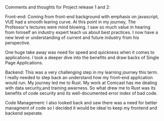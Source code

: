 Comments and thoughts for Project release 1 and 2:

Front-end:
Coming from front-end background with emphasis on javascript, VUE had a smooth learing curve. At this point in my journey, The Professor's lectures were mind blowing. I saw so much value in hearing from himself an industry expert teach us about best practices. I now have a new level or understanding of current and future industry from his perspective. 

One huge take away was need for speed and quickness when it comes to applications. I took a deeper dive into the benefits and draw backs of Single Page Applications.


Backend:
This was a very challenging step in my learning journey this term. I really needed to step back an understand how my front-end application would run. 
My journey led me to Rust. My work at Comcast has me dealing with data security,and training awarness. So what drew me to Rust was its benefits of code security and its well-documented error index of bad code. 

Code Management:
I also looked back and saw there was a need for better managment of code so I decided it would be ideal to keep my frontend and backend seperate.
